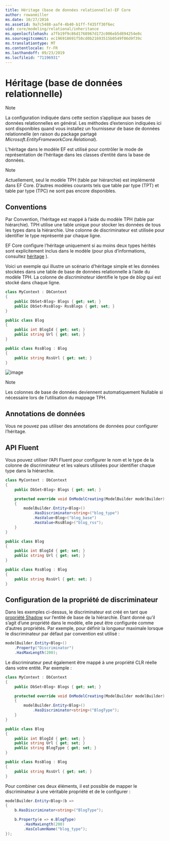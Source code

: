 ```yaml
---
title: Héritage (base de données relationnelle)-EF Core
author: rowanmiller
ms.date: 10/27/2016
ms.assetid: 9a7c5488-aaf4-4b40-b1ff-f435ff30f6ec
uid: core/modeling/relational/inheritance
ms.openlocfilehash: a7fb19f9c86d1768967d172c006eb5d894254e0c
ms.sourcegitcommit: ec196918691f50cd0b21693515b0549f06d9f39c
ms.translationtype: MT
ms.contentlocale: fr-FR
ms.lasthandoff: 09/23/2019
ms.locfileid: "71196931"
---
```

# <a name="inheritance-relational-database"></a>Héritage (base de données relationnelle)

> [!NOTE]  
> La configuration indiquée dans cette section s’applique aux bases de données relationnelles en général. Les méthodes d’extension indiquées ici sont disponibles quand vous installez un fournisseur de base de données relationnelle (en raison du package partagé *Microsoft.EntityFrameworkCore.Relational*).

L’héritage dans le modèle EF est utilisé pour contrôler le mode de représentation de l’héritage dans les classes d’entité dans la base de données.

> [!NOTE]  
> Actuellement, seul le modèle TPH (table par hiérarchie) est implémenté dans EF Core. D’autres modèles courants tels que table par type (TPT) et table par type (TPC) ne sont pas encore disponibles.

## <a name="conventions"></a>Conventions

Par Convention, l’héritage est mappé à l’aide du modèle TPH (table par hiérarchie). TPH utilise une table unique pour stocker les données de tous les types dans la hiérarchie. Une colonne de discriminateur est utilisée pour identifier le type représenté par chaque ligne.

EF Core configure l’héritage uniquement si au moins deux types hérités sont explicitement inclus dans le modèle (pour plus d’informations, consultez [héritage](../inheritance.md) ).

Voici un exemple qui illustre un scénario d’héritage simple et les données stockées dans une table de base de données relationnelle à l’aide du modèle TPH. La colonne de *discriminateur* identifie le type de *blog* qui est stocké dans chaque ligne.

<!-- [!code-csharp[Main](samples/core/relational/Modeling/Conventions/InheritanceDbSets.cs)] -->
``` csharp
class MyContext : DbContext
{
    public DbSet<Blog> Blogs { get; set; }
    public DbSet<RssBlog> RssBlogs { get; set; }
}

public class Blog
{
    public int BlogId { get; set; }
    public string Url { get; set; }
}

public class RssBlog : Blog
{
    public string RssUrl { get; set; }
}
```

![image](_static/inheritance-tph-data.png)

>[!NOTE]
> Les colonnes de base de données deviennent automatiquement Nullable si nécessaire lors de l’utilisation du mappage TPH.

## <a name="data-annotations"></a>Annotations de données

Vous ne pouvez pas utiliser des annotations de données pour configurer l’héritage.

## <a name="fluent-api"></a>API Fluent

Vous pouvez utiliser l’API Fluent pour configurer le nom et le type de la colonne de discriminateur et les valeurs utilisées pour identifier chaque type dans la hiérarchie.

<!-- [!code-csharp[Main](samples/core/relational/Modeling/FluentAPI/InheritanceTPHDiscriminator.cs?highlight=7,8,9,10)] -->
``` csharp
class MyContext : DbContext
{
    public DbSet<Blog> Blogs { get; set; }

    protected override void OnModelCreating(ModelBuilder modelBuilder)
    {
        modelBuilder.Entity<Blog>()
            .HasDiscriminator<string>("blog_type")
            .HasValue<Blog>("blog_base")
            .HasValue<RssBlog>("blog_rss");
    }
}

public class Blog
{
    public int BlogId { get; set; }
    public string Url { get; set; }
}

public class RssBlog : Blog
{
    public string RssUrl { get; set; }
}
```

## <a name="configuring-the-discriminator-property"></a>Configuration de la propriété de discriminateur

Dans les exemples ci-dessus, le discriminateur est créé en tant que [propriété Shadow](xref:core/modeling/shadow-properties) sur l’entité de base de la hiérarchie. Étant donné qu’il s’agit d’une propriété dans le modèle, elle peut être configurée comme d’autres propriétés. Par exemple, pour définir la longueur maximale lorsque le discriminateur par défaut par convention est utilisé :

```C#
modelBuilder.Entity<Blog>()
    .Property("Discriminator")
    .HasMaxLength(200);
```

Le discriminateur peut également être mappé à une propriété CLR réelle dans votre entité. Par exemple :
```C#
class MyContext : DbContext
{
    public DbSet<Blog> Blogs { get; set; }

    protected override void OnModelCreating(ModelBuilder modelBuilder)
    {
        modelBuilder.Entity<Blog>()
            .HasDiscriminator<string>("BlogType");
    }
}

public class Blog
{
    public int BlogId { get; set; }
    public string Url { get; set; }
    public string BlogType { get; set; }
}

public class RssBlog : Blog
{
    public string RssUrl { get; set; }
}
```

Pour combiner ces deux éléments, il est possible de mapper le discriminateur à une véritable propriété et de le configurer :
```C#
modelBuilder.Entity<Blog>(b =>
{
    b.HasDiscriminator<string>("BlogType");

    b.Property(e => e.BlogType)
        .HasMaxLength(200)
        .HasColumnName("blog_type");
});
```
